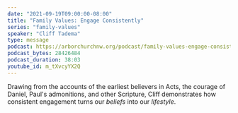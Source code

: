 ```yaml
---
date: "2021-09-19T09:00:00-08:00"
title: "Family Values: Engage Consistently"
series: "family-values"
speaker: "Cliff Tadema"
type: message
podcast: https://arborchurchnw.org/podcast/family-values-engage-consistently.m4a
podcast_bytes: 28426484 
podcast_duration: 38:03
youtube_id: m_tXvcyYX2Q
---
```


Drawing from the accounts of the earliest believers in Acts, the courage of
Daniel, Paul's admonitions, and other Scripture, Cliff demonstrates how
consistent engagement turns our *beliefs* into our *lifestyle*.

